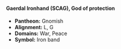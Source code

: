 #### Gaerdal Ironhand (SCAG), God of protection
- **Pantheon:** Gnomish
- **Alignment:** L, G
- **Domains:** War, Peace
- **Symbol:** Iron band